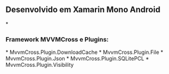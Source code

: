 <h2>Desenvolvido em Xamarin Mono Android</h2>
  *   <h3>Framework MVVMCross e Plugins:</h3>
      * MvvmCross.Plugin.DownloadCache
      * MvvmCross.Plugin.File
      * MvvmCross.Plugin.Json
      * MvvmCross.Plugin.SQLitePCL
      * MvvmCross.Plugin.Visibility
